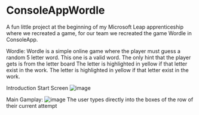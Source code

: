 # ConsoleAppWordle
A fun little project at the beginning of my Microsoft Leap apprenticeship where we recreated a game, for our team we recreated the game Wordle in ConsoleApp.

Wordle: Wordle is a simple online game where the player must guess a random 5 letter word. This one is a valid word. 
The only hint that the player gets is from the letter board 
  The letter is highlighted in yellow if that letter exist in the work.
  The letter is highlighted in yellow if that letter exist in the work.

Introduction Start Screen
![image](https://github.com/Burnlit/ConsoleAppWordle/assets/11387158/4f8f4e6e-deab-41d7-9eb5-ad340921a05b)

Main Gamplay:
![image](https://github.com/Burnlit/ConsoleAppWordle/assets/11387158/8345ff9b-3a47-4cb2-b5e7-5f60acf267f8)
The user types directly into the boxes of the row of their current attempt

